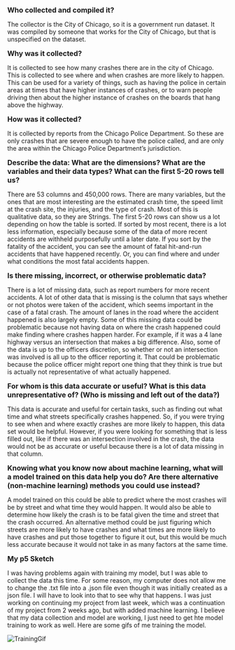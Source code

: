 <span style= "font-size:16px"> **Who collected and compiled it?**</span>

The collector is the City of Chicago, so it is a government run dataset. It was compiled by someone that works for the City of Chicago, but that is unspecified on the dataset.

<span style= "font-size:16px"> **Why was it collected?**</span>

It is collected to see how many crashes there are in the city of Chicago. This is collected to see where and when crashes are more likely to happen. This can be used for a variety of things, such as having the police in certain areas at times that have higher instances of crashes, or to warn people driving then about the higher instance of crashes on the boards that hang above the highway.

<span style= "font-size:16px"> **How was it collected?**</span>

It is collected by reports from the Chicago Police Department. So these are only crashes that are severe enough to have the police called, and are only the area within the Chicago Police Department’s jurisdiction. 

<span style= "font-size:16px"> **Describe the data: What are the dimensions? What are the variables and their data types? What can the first 5-20 rows tell us?**</span>

There are 53 columns and 450,000 rows. There are many variables, but the ones that are most interesting are the estimated crash time, the speed limit at the crash site, the injuries, and the type of crash. Most of this is qualitative data, so they are Strings. The first 5-20 rows can show us a lot depending on how the table is sorted. If sorted by most recent, there is a lot less information, especially because some of the data of more recent accidents are withheld purposefully until a later date. If you sort by the fatality of the accident, you can see the amount of fatal hit-and-run accidents that have happened recently. Or, you can find where and under  what conditions the most fatal accidents happen.

<span style= "font-size:16px"> **Is there missing, incorrect, or otherwise problematic data?**</span>

There is a lot of missing data, such as report numbers for more recent accidents. A lot of other data that is missing is the column that says whether or not photos were taken of the accident, which seems important in the case of a fatal crash. The amount of lanes in the road where the accident happened is also largely empty. Some of this missing data could be problematic because not having data on where the crash happened could make finding where crashes happen harder. For example, if it was a 4 lane highway versus an intersection that makes a big difference. Also, some of the data is up to the officers discretion, so whether or not an intersection was involved is all up to the officer reporting it. That could be problematic because the police officer might report one thing that they think is true but is actually not representative of what actually happened. 

<span style= "font-size:16px"> **For whom is this data accurate or useful? What is this data unrepresentative of? (Who is missing and left out of the data?)**</span>

This data is accurate and useful for certain tasks, such as finding out what time and what streets specifically crashes happened. So, if you were trying to see when and where exactly crashes are more likely to happen, this data set would be helpful. However, if you were looking for something that is less filled out, like if there was an intersection involved in the crash, the data would not be as accurate or useful because there is a lot of data missing in that column.

<span style= "font-size:16px"> **Knowing what you know now about machine learning, what will a model trained on this data help you do? Are there alternative (non-machine learning) methods you could use instead?**</span>

A model trained on this could be able to predict where the most crashes will be by street and what time they would happen. It would also be able to determine how likely the crash is to be fatal given the time and street that the crash occurred. An alternative method could be just figuring which streets are more likely to have crashes and what times are more likely to have crashes and put those together to figure it out, but this would be much less accurate because it would not take in as many factors at the same time. 


<span style= "font-size:16px"> **My p5 Sketch**</span>

I was having problems again with training my model, but I was able to collect the data this time. For some reason, my computer does not allow me to change the .txt file into a .json file even though it was initially created as a json file. I will have to look into that to see why that happens. I was just working on continuing my project from last week, which was a continuation of my project from 2 weeks ago, but with added machine learning. I believe that my data collection and model are working, I just need to get hte model training to work as well. Here are some gifs of me training the model. 

![TrainingGif](https://user-images.githubusercontent.com/70911079/95755159-0e42dc80-0c72-11eb-8da5-9acf3450475e.gif)
